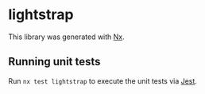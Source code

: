 # lightstrap

This library was generated with [Nx](https://nx.dev).

## Running unit tests

Run `nx test lightstrap` to execute the unit tests via [Jest](https://jestjs.io).
